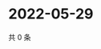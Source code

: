 # 2022-05-29

共 0 条

<!-- BEGIN WEIBO -->
<!-- 最后更新时间 Sun May 29 2022 02:15:38 GMT+0800 (China Standard Time) -->

<!-- END WEIBO -->
